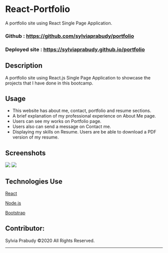 # React-Portfolio

A portfolio site using React Single Page Application. 

### Github : https://github.com/sylviaprabudy/portfolio

### Deployed site : https://sylviaprabudy.github.io/portfolio

## Description
A portfolio site using React.js Single Page Application to showcase the projects that I have done in this bootcamp.


## Usage
- This website has about me, contact, portfolio and resume sections.
- A brief explanation of my professional experience on About Me page.
- Users can see my works on Portfolio page.
- Users also can send a message on Contact me.
- Displaying my skills on Resume. Users are be able to download a PDF version of my resume.


## Screenshots
![](src/assets/img/Porfolio-Desktop.gif)
![](src/assets/img/Porfolio-Mobile.gif)


## Technologies Use
<p><a href="https://reactjs.org/">React</a></p>
<p><a href="https://nodejs.org/">Node.js</a></p>
<p><a href="https://getbootstrap.com/">Bootstrap</a></p>



## Contributor:
Sylvia Prabudy ©2020 All Rights Reserved.
- - -